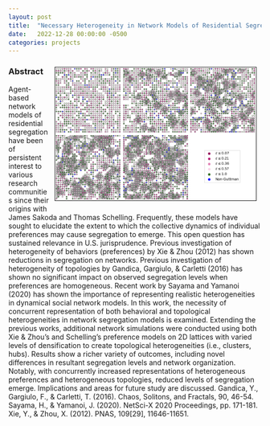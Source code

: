 ```yaml
---
layout: post
title:  "Necessary Heterogeneity in Network Models of Residential Segregation"
date:   2022-12-28 00:00:00 -0500
categories: projects
---
```

<img src="/assets/tolerance_clusters.png" width="400" height="auto" border="1px solid #000" align="right" hspace="10" vspace="10">

### Abstract
Agent-based network models of residential segregation have been of persistent interest to various research communities since their origins with James Sakoda and Thomas Schelling. Frequently, these models have sought to elucidate the extent to which the collective dynamics of individual preferences may cause segregation to emerge. This open question has sustained relevance in U.S. jurisprudence. Previous investigation of heterogeneity of behaviors (preferences) by Xie & Zhou (2012) has shown reductions in segregation on networks. Previous investigation of heterogeneity of topologies by Gandica, Gargiulo, & Carletti (2016) has shown no significant impact on observed segregation levels when preferences are homogeneous. Recent work by Sayama and Yamanoi (2020) has shown the importance of representing realistic heterogeneities in dynamical social network models. In this work, the necessity of concurrent representation of both behavioral and topological heterogeneities in network segregation models is examined. Extending the previous works, additional network simulations were conducted using both Xie & Zhou’s and Schelling’s preference models on 2D lattices with varied levels of densification to create topological heterogeneities (i.e., clusters, hubs). Results show a richer variety of outcomes, including novel differences in resultant segregation levels and network organization. Notably, with concurrently increased representations of heterogeneous preferences and heterogeneous topologies, reduced levels of segregation emerge. Implications and areas for future study are discussed.
Gandica, Y., Gargiulo, F., & Carletti, T. (2016). Chaos, Solitons, and Fractals, 90, 46-54.
Sayama, H., & Yamanoi, J. (2020). NetSci-X 2020 Proceedings, pp. 171-181.
Xie, Y., & Zhou, X. (2012). PNAS, 109[29], 11646-11651. 